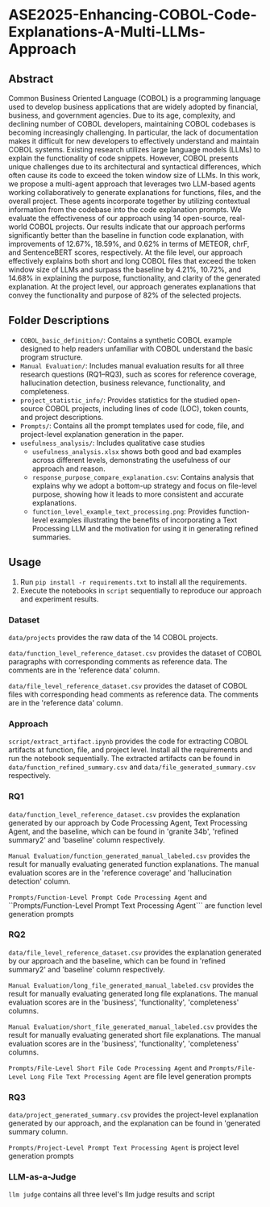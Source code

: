 # ASE2025-Enhancing-COBOL-Code-Explanations-A-Multi-LLMs-Approach
## Abstract
Common Business Oriented Language (COBOL) is a programming language used to develop business applications that are widely adopted by financial, business, and government agencies. Due to its age, complexity, and declining number of COBOL developers, maintaining COBOL codebases is becoming increasingly challenging. In particular, the lack of documentation makes it difficult for new developers to effectively understand and maintain COBOL systems. Existing research utilizes large language models (LLMs) to explain the functionality of code snippets. However, COBOL presents unique challenges due to its architectural and syntactical differences, which often cause its code to exceed the token window size of LLMs. In this work, we propose a multi-agent approach that leverages two LLM-based agents working collaboratively to generate explanations for functions, files, and the overall project. These agents incorporate together by utilizing contextual information from the codebase into the code explanation prompts. We evaluate the effectiveness of our approach using 14 open-source, real-world COBOL projects. Our results indicate that our approach performs significantly better than the baseline in function code explanation, with improvements of 12.67\%, 18.59\%, and 0.62\% in terms of METEOR, chrF, and SentenceBERT scores, respectively.  At the file level, our approach effectively explains both short and long COBOL files that exceed the token window size of LLMs and surpass the baseline by 4.21\%, 10.72\%, and 14.68\% in explaining the purpose, functionality, and clarity of the generated explanation. At the project level, our approach generates explanations that convey the functionality and purpose of 82\% of the selected projects. 

## Folder Descriptions

- `COBOL_basic_definition/`: Contains a synthetic COBOL example designed to help readers unfamiliar with COBOL understand the basic program structure.
- `Manual Evaluation/`: Includes manual evaluation results for all three research questions (RQ1–RQ3), such as scores for reference coverage, hallucination detection, business relevance, functionality, and completeness.
- `project_statistic_info/`: Provides statistics for the studied open-source COBOL projects, including lines of code (LOC), token counts, and project descriptions.
- `Prompts/`: Contains all the prompt templates used for code, file, and project-level explanation generation in the paper.
- `usefulness_analysis/`: Includes qualitative case studies 
    - `usefulness_analysis.xlsx` shows both good and bad examples across different levels, demonstrating the usefulness of our approach and reason.
    - `response_purpose_compare_explanation.csv`: Contains analysis that explains why we adopt a bottom-up strategy and focus on file-level purpose, showing how it leads to more consistent and accurate explanations.
    - `function_level_example_text_processing.png`: Provides function-level examples illustrating the benefits of incorporating a Text Processing LLM and the motivation for using it in generating refined summaries.

## Usage
1. Run ```pip install -r requirements.txt``` to install all the requirements.
2. Execute the notebooks in ```script``` sequentially to reproduce our approach and experiment results.

### Dataset
```data/projects``` provides the raw data of the 14 COBOL projects.

```data/function_level_reference_dataset.csv``` provides the dataset of COBOL paragraphs with corresponding comments as reference data. The comments are in the 'reference data' column.

```data/file_level_reference_dataset.csv``` provides the dataset of COBOL files with corresponding head comments as reference data. The comments are in the 'reference data' column.

### Approach
```script/extract_artifact.ipynb``` provides the code for extracting COBOL artifacts at function, file, and project level. Install all the requirements and run the notebook sequentially. The extracted artifacts can be found in ```data/function_refined_summary.csv``` and ```data/file_generated_summary.csv``` respectively.

### RQ1
```data/function_level_reference_dataset.csv``` provides the explanation generated by our approach by Code Processing Agent, Text Processing Agent, and the baseline, which can be found in 'granite 34b', 'refined summary2' and 'baseline' column respectively.

```Manual Evaluation/function_generated_manual_labeled.csv``` provides the result for manually evaluating generated function explanations. The manual evaluation scores are in the 'reference coverage' and 'hallucination detection' column.

```Prompts/Function-Level Prompt Code Processing Agent``` and ``Prompts/Function-Level Prompt Text Processing Agent``` are function level generation prompts

### RQ2
```data/file_level_reference_dataset.csv``` provides the explanation generated by our approach and the baseline, which can be found in 'refined summary2' and 'baseline' column respectively.

```Manual Evaluation/long_file_generated_manual_labeled.csv``` provides the result for manually evaluating generated long file explanations. The manual evaluation scores are in the 'business', 'functionality', 'completeness' columns.

```Manual Evaluation/short_file_generated_manual_labeled.csv``` provides the result for manually evaluating generated short file explanations. The manual evaluation scores are in the 'business', 'functionality', 'completeness' columns.

```Prompts/File-Level Short File Code Processing Agent``` and ```Prompts/File-Level Long File Text Processing Agent``` are file level generation prompts

### RQ3
```data/project_generated_summary.csv``` provides the project-level explanation generated by our approach, and the explanation can be found in 'generated summary column.

```Prompts/Project-Level Prompt Text Processing Agent``` is project level generation prompts

### LLM-as-a-Judge
```llm judge``` contains all three level's llm judge results and script
